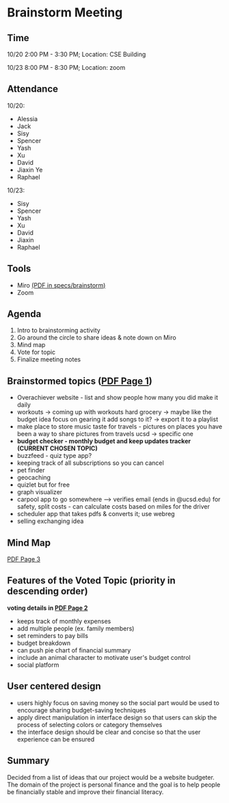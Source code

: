 # Brainstorm Meeting
## Time
10/20 2:00 PM - 3:30 PM; Location: CSE Building

10/23 8:00 PM - 8:30 PM; Location: zoom
## Attendance 
10/20:
- Alessia
- Jack
- Sisy
- Spencer
- Yash
- Xu
- David
- Jiaxin Ye
- Raphael

10/23:
- Sisy
- Spencer
- Yash
- Xu
- David
- Jiaxin
- Raphael
## Tools
- Miro [(PDF in specs/brainstorm)](../../specs/brainstorm/Miro_Brainstorm.pdf)
- Zoom
## Agenda
1. Intro to brainstorming activity
2. Go around the circle to share ideas & note down on Miro
3. Mind map
4. Vote for topic
5. Finalize meeting notes
## Brainstormed topics ([PDF Page 1](../../specs/brainstorm/Miro_Brainstorm.pdf))
- Overachiever website - list and show people how many you did
make it daily
- workouts -> coming up with workouts hard
grocery -> maybe like the budget idea
focus on gearing it
add songs to it? -> export it to a playlist
- make place to store music taste
for travels - pictures on places you have been a way to share pictures from travels
ucsd -> specific one
- **budget checker - monthly budget and keep updates tracker (CURRENT CHOSEN TOPIC)**
- buzzfeed - quiz type app?
- keeping track of all subscriptions so you can cancel
- pet finder
- geocaching
- quizlet but for free
- graph visualizer
- carpool app to go somewhere --> verifies email (ends in @ucsd.edu) for safety, split costs - can calculate costs based on miles for the driver
- scheduler app that takes pdfs & converts it; use webreg
- selling exchanging idea
## Mind Map
[PDF Page 3](../../specs/brainstorm/Miro_Brainstorm.pdf)
## Features of the Voted Topic (priority in descending order)
**voting details in [PDF Page 2](../../specs/brainstorm/Miro_Brainstorm.pdf)**
- keeps track of monthly expenses
- add multiple people (ex. family members)
- set reminders to pay bills
- budget breakdown
- can push pie chart of financial summary
- include an animal character to motivate user's budget control
- social platform
## User centered design
 - users highly focus on saving money so the social part would be used to encourage sharing budget-saving techniques
 - apply direct manipulation in interface design so that users can skip the process of selecting colors or category themselves
 - the interface design should be clear and concise so that the user experience can be ensured
## Summary 
Decided from a list of ideas that our project would be a website budgeter. The domain of the project is personal finance
and the goal is to help people be financially stable and improve their financial literacy.
